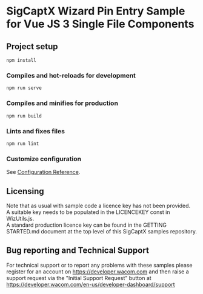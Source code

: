 # SigCaptX Wizard Pin Entry Sample for Vue JS 3 Single File Components

## Project setup
```
npm install
```

### Compiles and hot-reloads for development
```
npm run serve
```

### Compiles and minifies for production
```
npm run build
```

### Lints and fixes files
```
npm run lint
```

### Customize configuration
See [Configuration Reference](https://cli.vuejs.org/config/).

## Licensing
Note that as usual with sample code a licence key has not been provided.  
A suitable key needs to be populated in the LICENCEKEY const in WizUtils.js.  
A standard production licence key can be found in the GETTING STARTED.md document at the top level of this SigCaptX samples repository. 

## Bug reporting and Technical Support
For technical support or to report any problems with these samples please register for an account on https://developer.wacom.com and then raise a support request via the "Initial Support Request" button at https://developer.wacom.com/en-us/developer-dashboard/support
